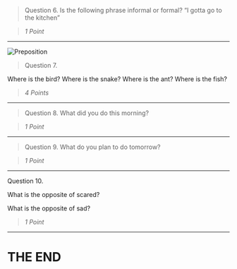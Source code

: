 

> Question 6. Is the following phrase informal or formal?
> “I gotta go to the kitchen”

> <cite>1 Point</cite>

---



![Preposition](//prep.png)

> Question 7. 

Where is the bird?
Where is the snake?
Where is the ant?
Where is the fish?
> <cite>4 Points</cite>

---

> Question 8. 
> What did you do this morning?

> <cite>1 Point</cite>


---

> Question 9.
> What do you plan to do tomorrow?

> <cite>1 Point</cite>

---

Question 10.

What is the opposite of scared?

What is the opposite of sad?

> <cite>1 Point</cite>

---

# THE END




